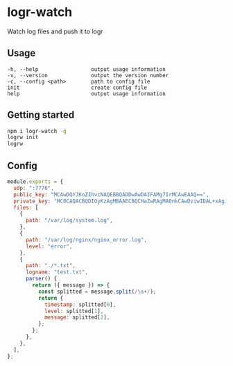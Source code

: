 # logr-watch

Watch log files and push it to logr

## Usage

    -h, --help                 output usage information
    -v, --version              output the version number
    -c, --config <path>        path to config file
    init                       create config file
    help                       output usage information

## Getting started

```bash
npm i logr-watch -g
logrw init
logrw
```

## Config

```javascript
module.exports = {
  udp: ":7776",
  public_key: "MCAwDQYJKoZIhvcNAQEBBQADDwAwDAIFAMg7IrMCAwEAAQ==",
  private_key: "MC0CAQACBQDIOyKzAgMBAAECBQCHaZwRAgMA0nkCAwDziwIDAL+xAgJMKwICGq0=",
  files: [
    {
      path: "/var/log/system.log",
    },
    {
      path: "/var/log/nginx/nginx_error.log",
      level: "error",
    },
    {
      path: "./*.txt",
      logname: "test.txt",
      parser() {
        return ({ message }) => {
          const splitted = message.split(/\s+/);
          return {
            timestamp: splitted[0],
            level: splitted[1],
            message: splitted[2],
          };
        };
      },
    },
  ],
};
```
